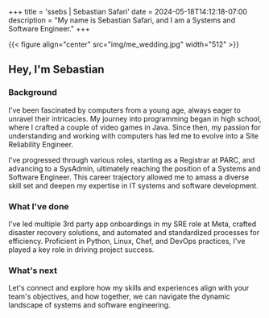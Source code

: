 +++
title = 'ssebs | Sebastian Safari'
date = 2024-05-18T14:12:18-07:00
description = "My name is Sebastian Safari, and I am a Systems and Software Engineer."
+++

{{< figure align="center" src="img/me_wedding.jpg" width="512" >}}

## Hey, I'm Sebastian 

### Background
I've been fascinated by computers from a young age, always eager to unravel their intricacies. My journey into programming began in high school, where I crafted a couple of video games in Java. Since then, my passion for understanding and working with computers has led me to evolve into a Site Reliability Engineer.

I've progressed through various roles, starting as a Registrar at PARC, and advancing to a SysAdmin, ultimately reaching the position of a Systems and Software Engineer. This career trajectory allowed me to amass a diverse skill set and deepen my expertise in IT systems and software development.

### What I've done
I've led multiple 3rd party app onboardings in my SRE role at Meta, crafted disaster recovery solutions, and automated and standardized processes for efficiency. Proficient in Python, Linux, Chef, and DevOps practices, I've played a key role in driving project success.

### What's next
Let's connect and explore how my skills and experiences align with your team's objectives, and how together, we can navigate the dynamic landscape of systems and software engineering.